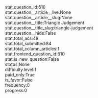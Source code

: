 stat.question_id:610  
stat.question__article__live:None  
stat.question__article__slug:None  
stat.question__title:Triangle Judgement  
stat.question__title_slug:triangle-judgement  
stat.question__hide:False  
stat.total_acs:49  
stat.total_submitted:84  
stat.total_column_articles:1  
stat.frontend_question_id:610  
stat.is_new_question:False  
status:None  
difficulty.level:1  
paid_only:True  
is_favor:False  
frequency:0  
progress:0  
